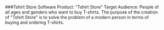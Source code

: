 ###Tshirt Store
Software Product: "Tshirt Store" Target Audience: People of all ages and genders who want to buy T-shirts. The purpose of the creation of "Tshirt Store" is to solve the problem of a modern person in terms of buying and ordering T-shirts.
